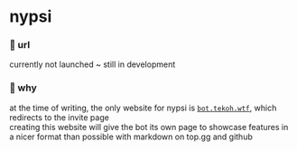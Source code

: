 # nypsi

### 🍟 url
currently not launched ~ still in development

### 🍪 why
at the time of writing, the only website for nypsi is [`bot.tekoh.wtf`](http://bot.tekoh.wtf), which redirects to the invite page<br>
creating this website will give the bot its own page to showcase features in a nicer format than possible with markdown on top.gg and github